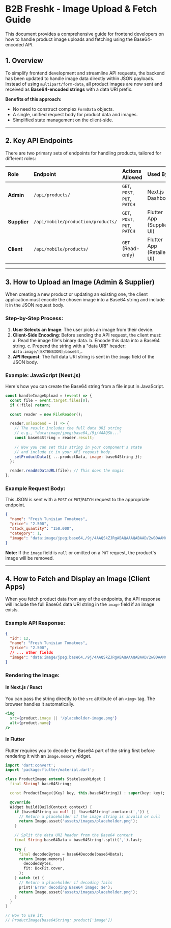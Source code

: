 # B2B Freshk - Image Upload & Fetch Guide

This document provides a comprehensive guide for frontend developers on how to handle product image uploads and fetching using the Base64-encoded API.

## 1. Overview

To simplify frontend development and streamline API requests, the backend has been updated to handle image data directly within JSON payloads. Instead of using `multipart/form-data`, all product images are now sent and received as **Base64-encoded strings** with a data URI prefix.

**Benefits of this approach:**
- No need to construct complex `FormData` objects.
- A single, unified request body for product data and images.
- Simplified state management on the client-side.

---

## 2. Key API Endpoints

There are two primary sets of endpoints for handling products, tailored for different roles:

| Role      | Endpoint                                 | Actions Allowed        | Used By        |
| :-------- | :--------------------------------------- | :--------------------- | :------------- |
| **Admin** | `/api/products/`                         | `GET`, `POST`, `PUT`, `PATCH` | Next.js Dashboard |
| **Supplier**| `/api/mobile/production/products/`     | `GET`, `POST`, `PUT`, `PATCH` | Flutter App (Supplier UI) |
| **Client**  | `/api/mobile/products/`                | `GET` (Read-only)      | Flutter App (Retailer UI) |

---

## 3. How to Upload an Image (Admin & Supplier)

When creating a new product or updating an existing one, the client application must encode the chosen image into a Base64 string and include it in the JSON request body.

### Step-by-Step Process:

1.  **User Selects an Image**: The user picks an image from their device.
2.  **Client-Side Encoding**: Before sending the API request, the client must:
    a. Read the image file's binary data.
    b. Encode this data into a Base64 string.
    c. Prepend the string with a "data URI" header: `data:image/[EXTENSION];base64,`.
3.  **API Request**: The full data URI string is sent in the `image` field of the JSON body.

### Example: JavaScript (Next.js)

Here's how you can create the Base64 string from a file input in JavaScript.

```javascript
const handleImageUpload = (event) => {
  const file = event.target.files[0];
  if (!file) return;

  const reader = new FileReader();

  reader.onloadend = () => {
    // The result includes the full data URI string
    // e.g., "data:image/jpeg;base64,/9j/4AAQSk..."
    const base64String = reader.result;
    
    // Now you can set this string in your component's state
    // and include it in your API request body.
    setProductData({ ...productData, image: base64String });
  };

  reader.readAsDataURL(file); // This does the magic
};
```

### Example Request Body:

This JSON is sent with a `POST` or `PUT`/`PATCH` request to the appropriate endpoint.

```json
{
  "name": "Fresh Tunisian Tomatoes",
  "price": "2.500",
  "stock_quantity": "150.000",
  "category": 1,
  "image": "data:image/jpeg;base64,/9j/4AAQSkZJRgABAQAAAQABAAD/2wBDAAMCAgMCAgMDAwMEAw..."
}
```

**Note:** If the `image` field is `null` or omitted on a `PUT` request, the product's image will be removed.

---

## 4. How to Fetch and Display an Image (Client Apps)

When you fetch product data from any of the endpoints, the API response will include the full Base64 data URI string in the `image` field if an image exists.

### Example API Response:

```json
{
  "id": 12,
  "name": "Fresh Tunisian Tomatoes",
  "price": "2.500",
  // ... other fields
  "image": "data:image/jpeg;base64,/9j/4AAQSkZJRgABAQAAAQABAAD/2wBDAAMCAgMCAgMDAwMEAw..."
}
```

### Rendering the Image:

#### In Next.js / React

You can pass the string directly to the `src` attribute of an `<img>` tag. The browser handles it automatically.

```jsx
<img 
  src={product.image || '/placeholder-image.png'} 
  alt={product.name} 
/>
```

#### In Flutter

Flutter requires you to decode the Base64 part of the string first before rendering it with an `Image.memory` widget.

```dart
import 'dart:convert';
import 'package:flutter/material.dart';

class ProductImage extends StatelessWidget {
  final String? base64String;

  const ProductImage({Key? key, this.base64String}) : super(key: key);

  @override
  Widget build(BuildContext context) {
    if (base64String == null || !base64String!.contains(',')) {
      // Return a placeholder if the image string is invalid or null
      return Image.asset('assets/images/placeholder.png');
    }

    // Split the data URI header from the Base64 content
    final String base64Data = base64String!.split(',').last;
    
    try {
      final decodedBytes = base64Decode(base64Data);
      return Image.memory(
        decodedBytes,
        fit: BoxFit.cover,
      );
    } catch (e) {
      // Return a placeholder if decoding fails
      print('Error decoding Base64 image: $e');
      return Image.asset('assets/images/placeholder.png');
    }
  }
}

// How to use it:
// ProductImage(base64String: product['image'])
``` 